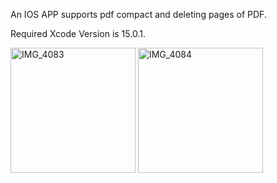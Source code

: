 An IOS APP supports pdf compact and deleting pages of PDF.

Required Xcode Version is 15.0.1.

<img src="https://github.com/thweetkomputer/pdfeditor/assets/47818277/c37e6d9c-2e31-4100-a65f-398cc6dd9067" width="200" alt="IMG_4083">

<img src="https://github.com/thweetkomputer/pdfeditor/assets/47818277/8ebf26a1-f928-44e1-bbf7-86fea7eb49a1" width="200" alt="IMG_4084">


